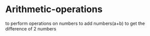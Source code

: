 # Arithmetic-operations
to perform operations on numbers
to add numbers(a+b)
to get the difference of 2 numbers
